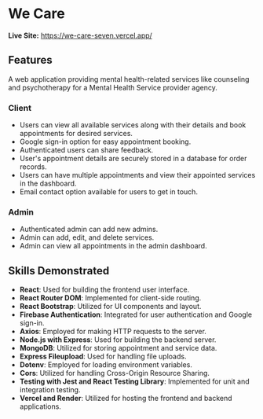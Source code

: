 # We Care

**Live Site:** https://we-care-seven.vercel.app/

## Features

A web application providing mental health-related services like counseling and psychotherapy for a Mental Health Service provider agency.

### Client

- Users can view all available services along with their details and book appointments for desired services.
- Google sign-in option for easy appointment booking.
- Authenticated users can share feedback.
- User's appointment details are securely stored in a database for order records.
- Users can have multiple appointments and view their appointed services in the dashboard.
- Email contact option available for users to get in touch.

### Admin

- Authenticated admin can add new admins.
- Admin can add, edit, and delete services.
- Admin can view all appointments in the admin dashboard.

## Skills Demonstrated

- **React**: Used for building the frontend user interface.
- **React Router DOM**: Implemented for client-side routing.
- **React Bootstrap**: Utilized for UI components and layout.
- **Firebase Authentication**: Integrated for user authentication and Google sign-in.
- **Axios**: Employed for making HTTP requests to the server.
- **Node.js with Express**: Used for building the backend server.
- **MongoDB**: Utilized for storing appointment and service data.
- **Express Fileupload**: Used for handling file uploads.
- **Dotenv**: Employed for loading environment variables.
- **Cors**: Utilized for handling Cross-Origin Resource Sharing.
- **Testing with Jest and React Testing Library**: Implemented for unit and integration testing.
- **Vercel and Render**: Utilized for hosting the frontend and backend applications.
